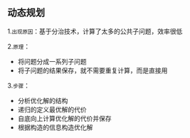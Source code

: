 ## 动态规划

1.`出现原因`：基于分治技术，计算了太多的公共子问题，效率很低

2.`原理`：

- 将问题分成一系列子问题
- 将子问题的结果保存，就不需要重复计算，而是直接用

3.`步骤`：

- 分析优化解的结构
- 递归的定义最优解的代价
- 自底向上计算优化解的代价并保存
- 根据构造的信息构造优化解